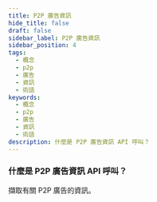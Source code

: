 ```yaml
---
title: P2P 廣告資訊
hide_title: false
draft: false
sidebar_label: P2P 廣告資訊
sidebar_position: 4
tags:
  - 概念
  - p2p
  - 廣告
  - 資訊
  - 術語
keywords:
  - 概念
  - p2p
  - 廣告
  - 資訊
  - 術語
description: 什麼是 P2P 廣告資訊 API 呼叫？
---
```


### 什麼是 P2P 廣告資訊 API 呼叫？

擷取有關 P2P 廣告的資訊。
